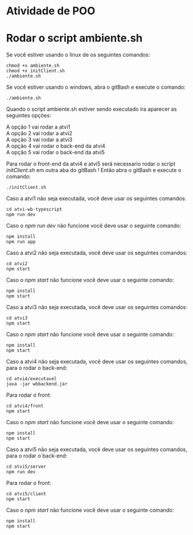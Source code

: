 # Atividade de POO

# Rodar o script ambiente.sh
Se você estiver usando o linux de os seguintes comandos:
```
chmod +x ambiente.sh
chmod +x initClient.sh
./ambiente.sh
```
Se você estiver usando o windows, abra o gitBash e execute o comando:
```
./ambiente.sh
```

Quando o script ambiente.sh estiver sendo executado ira aparecer as seguintes opções:

A opção 1 vai rodar a atvi1</br>
A opção 2 vai rodar a atvi2</br>
A opção 3 vai rodar a atvi3</br>
A opção 4 vai rodar o back-end da atvi4</br>
A opção 5 vai rodar o back-end da atvi5</br>

Para rodar o front-end da atvi4 e atvi5 será necessario rodar o script *initClient.sh* em outra aba do gitBash !
Então abra o gitBash e execute o comando:
```
./initClient.sh
```
Caso a atvi1 não seja executada, você deve usar os seguintes comandos:
```
cd atvi-wb-typescript
npm run dev 
```
Caso o *npm run dev* não funcione você deve usar o seguinte comando:
```
npm install
npm run app 
```

Caso a atvi2 não seja executada, você deve usar os seguintes comandos:
```
cd atvi2
npm start
```
Caso o *npm start* não funcione você deve usar o seguinte comando:
```
npm install
npm start
```

Caso a atvi3 não seja executada, você deve usar os seguintes comandos:
```
cd atvi3
npm start
```
Caso o *npm start* não funcione você deve usar o seguinte comando:
```
npm install
npm start
```
Caso a atvi4 não seja executada, você deve usar os seguintes comandos, para o rodar o back-end:
```
cd atvi4/executavel
java -jar wbbackend.jar
```
Para rodar o front:
```
cd atvi4/front
npm start
```

Caso o *npm start* não funcione você deve usar o seguinte comando:
```
npm install
npm start
```

Caso a atvi5 não seja executada, você deve usar os seguintes comandos, para o rodar o back-end:
```
cd atvi5/server
npm run dev
```
Para rodar o front:
```
cd atvi5/client
npm start
```

Caso o *npm start* não funcione você deve usar o seguinte comando:
```
npm install
npm start
```
